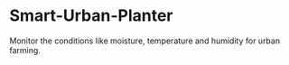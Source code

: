 # Smart-Urban-Planter
Monitor the conditions like moisture, temperature and humidity for urban farming.
